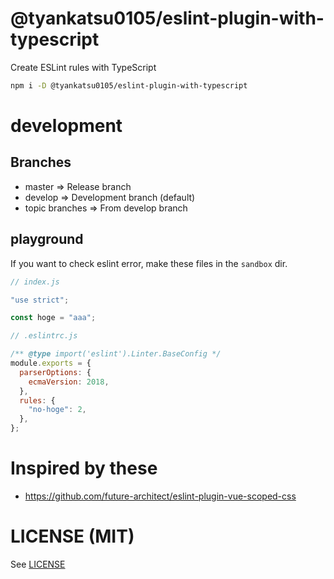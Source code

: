 # @tyankatsu0105/eslint-plugin-with-typescript

Create ESLint rules with TypeScript

```bash
npm i -D @tyankatsu0105/eslint-plugin-with-typescript
```

# development

## Branches

- master => Release branch
- develop => Development branch (default)
- topic branches => From develop branch

## playground

If you want to check eslint error, make these files in the `sandbox` dir.

```js
// index.js

"use strict";

const hoge = "aaa";
```

```js
// .eslintrc.js

/** @type import('eslint').Linter.BaseConfig */
module.exports = {
  parserOptions: {
    ecmaVersion: 2018,
  },
  rules: {
    "no-hoge": 2,
  },
};
```

# Inspired by these

- https://github.com/future-architect/eslint-plugin-vue-scoped-css

# LICENSE (MIT)

See [LICENSE](https://github.com/tyankatsu0105/eslint-plugin-with-typescript/blob/develop/LICENSE)
